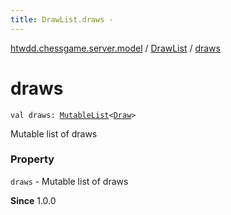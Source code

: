 ```yaml
---
title: DrawList.draws - 
---
```


[htwdd.chessgame.server.model](../index.html) / [DrawList](index.html) / [draws](./draws.html)

# draws

`val draws: `[`MutableList`](https://kotlinlang.org/api/latest/jvm/stdlib/kotlin.collections/-mutable-list/index.html)`<`[`Draw`](../-draw/index.html)`>`

Mutable list of draws

### Property

`draws` - Mutable list of draws

**Since**
1.0.0

